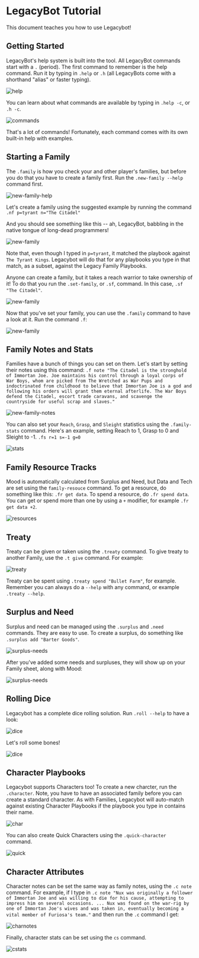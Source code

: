 # LegacyBot Tutorial 

This document teaches you how to use Legacybot! 

## Getting Started 

LegacyBot's help system is built into the tool. All LegacyBot commands start with a `.` (period). The first command to remember is the help command. Run it by typing in `.help` or `.h` (all LegacyBots come with a shorthand "alias" or faster typing).

![help](assets/screenshots/help.png)

You can learn about what commands are available by typing in `.help -c`, or `.h -c`. 

![commands](assets/screenshots/commands.png)

That's a lot of commands! Fortunately, each command comes with its own built-in help with examples. 

## Starting a Family 

The `.family` is how you check your and other player's families, but before you do that you have to create a family first. Run the `.new-family --help` command first.

![new-family-help](assets/screenshots/new-family-help.png)

Let's  create a family using the suggested example by running the command `.nf p=tyrant n="The Citadel"`

And you should see something like this -- ah, LegacyBot, babbling in the native tongue of long-dead programmers!

![new-family](assets/screenshots/new-family.png)

Note that, even though I typed in `p=tyrant`, it matched the playbook against `The Tyrant Kings`. Legacybot will do that for any playbooks you type in that match, as a subset, against the Legacy Family Playbooks.

Anyone can create a family, but it takes a reach warrior to take ownership of it! To do that you run the `.set-family`, or `.sf`, command. In this case, `.sf "The Citadel"`.

![new-family](assets/screenshots/set-family.png)

Now that you've set your family, you can use the `.family` command to have a look at it. Run the command `.f`:

![new-family](assets/screenshots/family-1.png)

## Family Notes and Stats

Families have a bunch of things you can set on them. Let's start by setting their notes using this command: `.f note "The Citadel is the stronghold of Immortan Joe. Joe maintains his control through a loyal corps of War Boys, whom are picked from The Wretched as War Pups and indoctrinated from childhood to believe that Immortan Joe is a god and following his orders will grant them eternal afterlife. The War Boys defend the Citadel, escort trade caravans, and scavenge the countryside for useful scrap and slaves."` 

![new-family-notes](assets/screenshots/family-notes.png)

You can also set your `Reach`, `Grasp`, and `Sleight` statistics using the `.family-stats` command. Here's an example, setting Reach to 1, Grasp to 0 and Sleight to -1. `.fs r=1 s=-1 g=0`

![stats](assets/screenshots/stats.png)

## Family Resource Tracks
Mood is automatically calculated from Surplus and Need, but Data and Tech are set using the `family-resouce` command. To get a resource, do something like this: `.fr get data`. To spend a resource, do `.fr spend data`. You can get or spend more than one by using a `+` modifier, for example `.fr get data +2`. 

![resources](assets/screenshots/resources.png)

## Treaty

Treaty can be given or taken using the `.treaty` command. To give treaty to another Family, use the `.t give` command. For example:

![treaty](assets/screenshots/treaty1.png)

Treaty can be spent using `.treaty spend "Bullet Farm"`, for example. Remember you can always do a `--help` with any command, or example `.treaty --help`.

## Surplus and Need
Surplus and need can be managed using the `.surplus` and `.need` commands. They are easy to use. To create a surplus, do something like `.surplus add "Barter Goods"`. 

![surplus-needs](assets/screenshots/surplus-needs.png)

After you've added some needs and surpluses, they will show up on your Family sheet, along with Mood:

![surplus-needs](assets/screenshots/surplus-needs-2.png)

## Rolling Dice

Legacybot has a complete dice rolling solution. Run `.roll --help` to have a look:

![dice](assets/screenshots/dice1.png)

Let's roll some bones!

![dice](assets/screenshots/dice2.png)

## Character Playbooks

Legacybot supports Characters too! To create a new charcter, run the `.character`. Note, you have to have an associated family before you can create a standard character. As with Families, Legacybot will auto-match against existing Character Playbooks if the playbook you type in contains their name.

![char](assets/screenshots/char1.png)

You can also create Quick Characters using the `.quick-character` command.

![quick](assets/screenshots/quick.png)

## Character Attributes

Character notes can be set the same way as family notes, using the `.c note` command. For example, if I type in `.c note "Nux was originally a follower of Immortan Joe and was willing to die for his cause, attempting to impress him on several occasions. ... Nux was found on the war-rig by one of Immortan Joe's wives and was taken in, eventually becoming a vital member of Furiosa's team."` and then run the `.c` command I get:

![charnotes](assets/screenshots/charnotes.png)

Finally, character stats can be set using the `cs` command. 

![cstats](assets/screenshots/cstats.png)
























 


